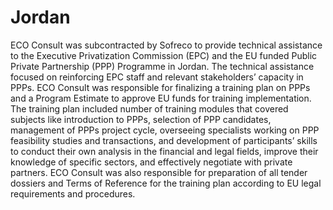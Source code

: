 # Jordan
ECO Consult was subcontracted by Sofreco to provide technical assistance to the Executive Privatization Commission (EPC) and the EU funded Public Private Partnership (PPP) Programme in Jordan. The technical assistance focused on reinforcing EPC staff and relevant stakeholders’ capacity in PPPs. ECO Consult was responsible for finalizing a training plan on PPPs and a Program Estimate to approve EU funds for training implementation. The training plan included number of training modules that covered subjects like introduction to PPPs, selection of PPP candidates, management of PPPs project cycle, overseeing specialists working on PPP feasibility studies and transactions, and development of participants’ skills to conduct their own analysis in the financial and legal fields, improve their knowledge of specific sectors, and effectively negotiate with private partners. ECO Consult was also responsible for preparation of all tender dossiers and Terms of Reference for the training plan according to EU legal requirements and procedures.
